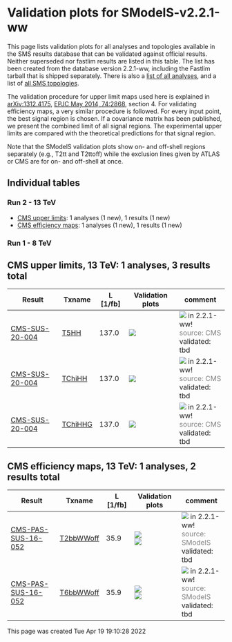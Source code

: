 
# Validation plots for SModelS-v2.2.1-ww

This page lists validation plots for all analyses and topologies available in
the SMS results database that can be validated against official results.
Neither superseded nor fastlim results are listed in this table. The list has been created from the
database version 2.2.1-ww, including the Fastlim tarball that is shipped separately.
There is also a [list of all analyses](ListOfAnalyses221-ww), and
a list of [all SMS topologies](SmsDictionary221-ww).

The validation procedure for upper limit maps used here is explained in [arXiv:1312.4175](http://arxiv.org/abs/1312.4175),  [EPJC May 2014, 74:2868](http://link.springer.com/article/10.1140/epjc/s10052-014-2868-5), section 4. For validating efficiency maps, a very similar procedure is followed. For every input point, the best signal region is chosen. If a covariance matrix has been published, we present the combined limit of all signal regions. The experimental upper limits are compared with the theoretical predictions for that signal region.

Note that the SModelS validation plots show on- and off-shell regions
separately (e.g., T2tt and T2ttoff) while the exclusion lines given by ATLAS or
CMS are for on- and off-shell at once.

## Individual tables

### Run 2 - 13 TeV
 * [CMS upper limits](#CMSupperlimits13): 1 analyses (1 new), 1 results (1 new)
 * [CMS efficiency maps](#CMSefficiencymaps13): 1 analyses (1 new), 1 results (1 new)

### Run 1 - 8 TeV


<a name="CMSupperlimits13"></a>
## CMS upper limits, 13 TeV: 1 analyses, 3 results total

| **Result** | **Txname** | **L [1/fb]** | **Validation plots** | **comment** |
|------------|------------|--------------|----------------------|-------------|
| [CMS-SUS-20-004](http://cms-results.web.cern.ch/cms-results/public-results/publications/SUS-20-004/index.html) | [T5HH](SmsDictionary221-ww#T5HH)| 137.0|<a href="https://smodels.github.io/validation/221-ww/13TeV/CMS/CMS-SUS-20-004/validation/T5HH_2EqMassAx_EqMassBx-50_EqMassC1.png"><img src="https://smodels.github.io/validation/221-ww/13TeV/CMS/CMS-SUS-20-004/validation/T5HH_2EqMassAx_EqMassBx-50_EqMassC1.png?1491388228" /></a>  | <img src="https://smodels.github.io/pics/new.png" /> in 2.2.1-ww! <br><font color='grey'>source: CMS</font><br>validated: tbd<br> |
| [CMS-SUS-20-004](http://cms-results.web.cern.ch/cms-results/public-results/publications/SUS-20-004/index.html) | [TChiHH](SmsDictionary221-ww#TChiHH)| 137.0|<a href="https://smodels.github.io/validation/221-ww/13TeV/CMS/CMS-SUS-20-004/validation/TChiHH_2EqMassAx_EqMassBy_pretty.png"><img src="https://smodels.github.io/validation/221-ww/13TeV/CMS/CMS-SUS-20-004/validation/TChiHH_2EqMassAx_EqMassBy_pretty.png?1491388228" /></a>  | <img src="https://smodels.github.io/pics/new.png" /> in 2.2.1-ww! <br><font color='grey'>source: CMS</font><br>validated: tbd<br> |
| [CMS-SUS-20-004](http://cms-results.web.cern.ch/cms-results/public-results/publications/SUS-20-004/index.html) | [TChiHHG](SmsDictionary221-ww#TChiHHG)| 137.0|<a href="https://smodels.github.io/validation/221-ww/13TeV/CMS/CMS-SUS-20-004/validation/TChiHHG_2EqMassAx_EqMassB0.0.png"><img src="https://smodels.github.io/validation/221-ww/13TeV/CMS/CMS-SUS-20-004/validation/TChiHHG_2EqMassAx_EqMassB0.0.png?1491388228" /></a>  | <img src="https://smodels.github.io/pics/new.png" /> in 2.2.1-ww! <br><font color='grey'>source: CMS</font><br>validated: tbd<br> |


<a name="CMSefficiencymaps13"></a>
## CMS efficiency maps, 13 TeV: 1 analyses, 2 results total

| **Result** | **Txname** | **L [1/fb]** | **Validation plots** | **comment** |
|------------|------------|--------------|----------------------|-------------|
| [CMS-PAS-SUS-16-052](http://cms-results.web.cern.ch/cms-results/public-results/preliminary-results/SUS-16-052/index.html) | [T2bbWWoff](SmsDictionary221-ww#T2bbWWoff)| 35.9|<a href="https://smodels.github.io/validation/221-ww/13TeV/CMS/CMS-PAS-SUS-16-052-eff/validation/T2bbWWoff_2EqMassAx_EqMassBx-y_combined_pretty.png"><img src="https://smodels.github.io/validation/221-ww/13TeV/CMS/CMS-PAS-SUS-16-052-eff/validation/T2bbWWoff_2EqMassAx_EqMassBx-y_combined_pretty.png?1491388228" /></a><BR><a href="https://smodels.github.io/validation/221-ww/13TeV/CMS/CMS-PAS-SUS-16-052-eff/validation/T2bbWWoff_2EqMassAx_EqMassBx-y_pretty.png"><img src="https://smodels.github.io/validation/221-ww/13TeV/CMS/CMS-PAS-SUS-16-052-eff/validation/T2bbWWoff_2EqMassAx_EqMassBx-y_pretty.png?1491388228" /></a>  | <img src="https://smodels.github.io/pics/new.png" /> in 2.2.1-ww! <br><font color='grey'>source: SModelS</font><br>validated: tbd<br> |
| [CMS-PAS-SUS-16-052](http://cms-results.web.cern.ch/cms-results/public-results/preliminary-results/SUS-16-052/index.html) | [T6bbWWoff](SmsDictionary221-ww#T6bbWWoff)| 35.9|<a href="https://smodels.github.io/validation/221-ww/13TeV/CMS/CMS-PAS-SUS-16-052-eff/validation/T6bbWWoff_2EqMassAx_EqMassBx-0.5y_EqMassCx-y_combined_pretty.png"><img src="https://smodels.github.io/validation/221-ww/13TeV/CMS/CMS-PAS-SUS-16-052-eff/validation/T6bbWWoff_2EqMassAx_EqMassBx-0.5y_EqMassCx-y_combined_pretty.png?1491388228" /></a><BR><a href="https://smodels.github.io/validation/221-ww/13TeV/CMS/CMS-PAS-SUS-16-052-eff/validation/T6bbWWoff_2EqMassAx_EqMassBx-0.5y_EqMassCx-y_pretty.png"><img src="https://smodels.github.io/validation/221-ww/13TeV/CMS/CMS-PAS-SUS-16-052-eff/validation/T6bbWWoff_2EqMassAx_EqMassBx-0.5y_EqMassCx-y_pretty.png?1491388228" /></a>  | <img src="https://smodels.github.io/pics/new.png" /> in 2.2.1-ww! <br><font color='grey'>source: SModelS</font><br>validated: tbd<br> |

This page was created Tue Apr 19 19:10:28 2022
